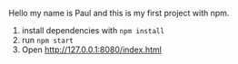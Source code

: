 Hello my name is Paul and this is my first project with npm.

1. install dependencies with `npm install`
2. run `npm start`
3. Open http://127.0.0.1:8080/index.html
